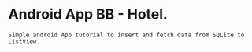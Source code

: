 # Android App BB - Hotel.

    Simple android App tutorial to insert and fetch data from SQLite to ListView.
    
